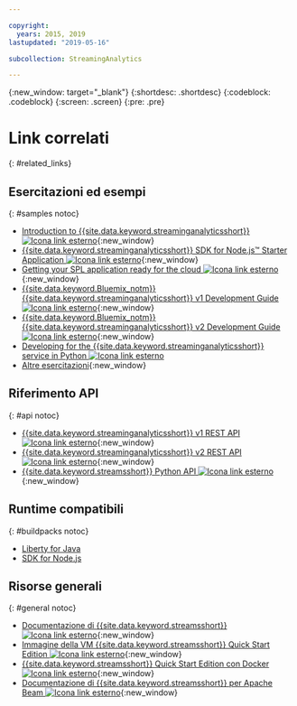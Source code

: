 ```yaml
---

copyright:
  years: 2015, 2019
lastupdated: "2019-05-16"

subcollection: StreamingAnalytics

---
```


<!-- Attribute definitions -->
{:new_window: target="_blank"}
{:shortdesc: .shortdesc}
{:codeblock: .codeblock}
{:screen: .screen}
{:pre: .pre}

# Link correlati
{: #related_links}

## Esercitazioni ed esempi
{: #samples notoc}
* [Introduction to {{site.data.keyword.streaminganalyticsshort}} ![Icona link esterno](../../icons/launch-glyph.svg "Icona link esterno")](https://developer.ibm.com/streamsdev/docs/streaming-analytics-now-available-bluemix){:new_window}
* [{{site.data.keyword.streaminganalyticsshort}} SDK for Node.js™ Starter Application ![Icona link esterno](../../icons/launch-glyph.svg "Icona link esterno")](https://www.ibm.com/developerworks/library/ba-bluemix-detect-complex-events-from-data-stream-trs/index.html){:new_window}
* [Getting your SPL application ready for the cloud ![Icona link esterno](../../icons/launch-glyph.svg "Icona link esterno")](https://developer.ibm.com/streamsdev/docs/getting-spl-application-ready-cloud){:new_window}
* [{{site.data.keyword.Bluemix_notm}} {{site.data.keyword.streaminganalyticsshort}} v1 Development Guide ![Icona link esterno](../../icons/launch-glyph.svg "Icona link esterno")](https://developer.ibm.com/streamsdev/docs/bluemix-streaming-analytics-development-guide/){:new_window}
* [{{site.data.keyword.Bluemix_notm}} {{site.data.keyword.streaminganalyticsshort}} v2 Development Guide ![Icona link esterno](../../icons/launch-glyph.svg "Icona link esterno")](https://developer.ibm.com/streamsdev/docs/streaming-analytics-dev-guide/){:new_window}
* [Developing for the {{site.data.keyword.streaminganalyticsshort}} service in Python ![Icona link esterno](../../icons/launch-glyph.svg "Icona link esterno")](http://ibmstreams.github.io/streamsx.documentation/docs/python/1.6/python-appapi-devguide-2a/index.html)
* [Altre esercitazioni](/docs/services/StreamingAnalytics?topic=StreamingAnalytics-tutorials){:new_window}


## Riferimento API
{: #api notoc}
* [{{site.data.keyword.streaminganalyticsshort}} v1 REST API ![Icona link esterno](../../icons/launch-glyph.svg "Icona link esterno")](https://{DomainName}/apidocs/streaming-analytics-v1){:new_window}
* [{{site.data.keyword.streaminganalyticsshort}} v2 REST API ![Icona link esterno](../../icons/launch-glyph.svg "Icona link esterno")](https://{DomainName}/apidocs/streaming-analytics-v2){:new_window}
* [{{site.data.keyword.streamsshort}} Python API ![Icona link esterno](../../icons/launch-glyph.svg "Icona link esterno")](http://ibmstreams.github.io/streamsx.documentation/docs/python/1.6/python-appapi-devguide/){:new_window}


## Runtime compatibili
{: #buildpacks notoc}
* [Liberty for Java](/docs/runtimes/liberty?topic=liberty-getting-started#getting-started)
* [SDK for Node.js](/docs/runtimes/nodejs?topic=Nodejs-getting-started#getting-started)

## Risorse generali
{: #general notoc}
* [Documentazione di {{site.data.keyword.streamsshort}} ![Icona link esterno](../../icons/launch-glyph.svg "Icona link esterno")](http://www.ibm.com/support/knowledgecenter/SSCRJU_4.3.0/com.ibm.streams.welcome.doc/doc/kc-homepage.html){:new_window}
* [Immagine della VM {{site.data.keyword.streamsshort}} Quick Start Edition ![Icona link esterno](../../icons/launch-glyph.svg "Icona link esterno")](http://ibmstreams.github.io/streamsx.documentation/docs/4.3/qse-intro/){:new_window}
* [{{site.data.keyword.streamsshort}} Quick Start Edition con Docker ![Icona link esterno](../../icons/launch-glyph.svg "Icona link esterno")](http://ibmstreams.github.io/streamsx.documentation/docs/4.3/qse-install-docker/){:new_window}
* [Documentazione di {{site.data.keyword.streamsshort}} per Apache Beam
![Icona link esterno](../../icons/launch-glyph.svg "Icona link esterno")](https://ibmstreams.github.io/streamsx.documentation/docs/beamrunner/beamrunner-1-intro/){:new_window}
